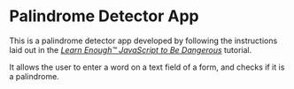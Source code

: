 # Palindrome Detector App

This is a palindrome detector app developed by following the instructions laid out in the [*Learn Enough™ JavaScript to Be
Dangerous*](https://www.learnenough.com/javascript-tutorial) tutorial.

It allows the user to enter a word on a text field of a form, and checks if it is a palindrome.
